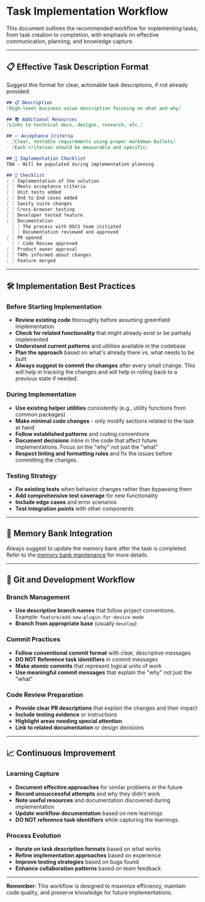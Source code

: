 # Task Implementation Workflow

This document outlines the recommended workflow for implementing tasks, from task creation to completion, with emphasis on effective communication, planning, and knowledge capture.

---

## 📋 Effective Task Description Format

Suggest this format for clear, actionable task descriptions, if not already provided:

```markdown
## 📋 Description
[High-level business value description focusing on what and why]

## 📚 Additional Resources  
[Links to technical docs, designs, research, etc.]

## ✅ Acceptance Criteria
- [Clear, testable requirements using proper markdown bullets]
- [Each criterion should be measurable and specific]

## 🚀 Implementation Checklist
TBA - Will be populated during implementation planning

## 📝 Checklist
[ ] Implementation of the solution
[ ] Meets acceptance criteria
[ ] Unit tests added
[ ] End to End cases added
[ ] Sanity suite changes
[ ] Cross-browser testing
[ ] Developer tested feature
[ ] Documentation 
  [ ] The process with DOCS team initiated
  [ ] Documentation reviewed and approved
[ ] PR opened
  [ ] Code Review approved
[ ] Product owner approval
[ ] TAMs informed about changes
[ ] Feature merged
```

---

## 🛠️ Implementation Best Practices

### **Before Starting Implementation**
- **Review existing code** thoroughly before assuming greenfield implementation
- **Check for related functionality** that might already exist or be partially implemented
- **Understand current patterns** and utilities available in the codebase
- **Plan the approach** based on what's already there vs. what needs to be built
- **Always suggest to commit the changes** after every small change. This will help in tracking the changes and will help in rolling back to a previous state if needed.

### **During Implementation**
- **Use existing helper utilities** consistently (e.g., utility functions from common packages)
- **Make minimal code changes** - only modify sections related to the task at hand
- **Follow established patterns** and coding conventions
- **Document decisions** inline in the code that affect future implementations. Focus on the "why" not just the "what"
- **Respect linting and formatting rules** and fix the issues before committing the changes.

### **Testing Strategy**
- **Fix existing tests** when behavior changes rather than bypassing them
- **Add comprehensive test coverage** for new functionality
- **Include edge cases** and error scenarios
- **Test integration points** with other components

---

## 🔄 Memory Bank Integration

Always suggest to update the memory bank after the task is completed. Refer to the [memory bank maintenance](00_memory_bank_maintenance.md) for more details.

---

## 🚀 Git and Development Workflow

### **Branch Management**
- **Use descriptive branch names** that follow project conventions. Example: `feature/add-new-plugin-for-device-mode`
- **Branch from appropriate base** (usually `develop`)

### **Commit Practices**
- **Follow conventional commit format** with clear, descriptive messages
- **DO NOT Reference task identifiers** in commit messages
- **Make atomic commits** that represent logical units of work
- **Use meaningful commit messages** that explain the "why" not just the "what"

### **Code Review Preparation**
- **Provide clear PR descriptions** that explain the changes and their impact
- **Include testing evidence** or instructions
- **Highlight areas needing special attention** 
- **Link to related documentation** or design decisions

---

## 📈 Continuous Improvement

### **Learning Capture**
- **Document effective approaches** for similar problems in the future
- **Record unsuccessful attempts** and why they didn't work
- **Note useful resources** and documentation discovered during implementation
- **Update workflow documentation** based on new learnings
- **DO NOT reference task identifiers** while capturing the learnings.

### **Process Evolution**
- **Iterate on task description formats** based on what works
- **Refine implementation approaches** based on experience
- **Improve testing strategies** based on bugs found
- **Enhance collaboration patterns** based on team feedback

---

**Remember**: This workflow is designed to maximize efficiency, maintain code quality, and preserve knowledge for future implementations. 
